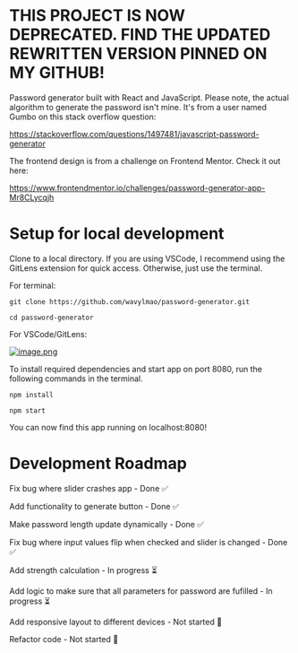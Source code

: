# THIS PROJECT IS NOW DEPRECATED. FIND THE UPDATED REWRITTEN VERSION PINNED ON MY GITHUB!

Password generator built with React and JavaScript. Please note, the actual algorithm to generate the password isn't mine. It's from a user named Gumbo on this stack overflow question:

https://stackoverflow.com/questions/1497481/javascript-password-generator

The frontend design is from a challenge on Frontend Mentor. Check it out here:

https://www.frontendmentor.io/challenges/password-generator-app-Mr8CLycqjh

# Setup for local development

Clone to a local directory. If you are using VSCode, I recommend using the GitLens extension for quick access. Otherwise, just use the terminal.

For terminal: 

```
git clone https://github.com/wavylmao/password-generator.git

cd password-generator
```

For VSCode/GitLens:

[![image.png](https://i.postimg.cc/mgbgcfWR/image.png)](https://postimg.cc/6ymXSPQ1)

To install required dependencies and start app on port 8080, run the following commands in the terminal.

```
npm install

npm start
```

You can now find this app running on localhost:8080!

# Development Roadmap

Fix bug where slider crashes app - Done ✅

Add functionality to generate button - Done ✅

Make password length update dynamically - Done ✅

Fix bug where input values flip when checked and slider is changed - Done ✅

Add strength calculation - In progress ⏳

Add logic to make sure that all parameters for password are fufilled - In progress ⏳

Add responsive layout to different devices - Not started 🛑

Refactor code - Not started 🛑
